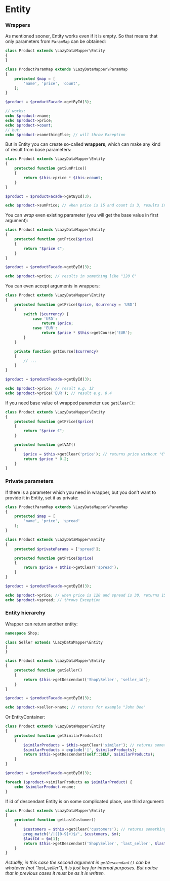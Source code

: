 Entity
===

### Wrappers

As mentioned sooner, Entity works even if it is empty. So that means that only parameters from `ParamMap` can be obtained:

```php
class Product extends \LazyDataMapper\Entity
{
}

class ProductParamMap extends \LazyDataMapper\ParamMap
{
	protected $map = [
		'name', 'price', 'count',
	];
}

$product = $productFacade->getById(3);

// works:
echo $product->name;
echo $product->price;
echo $product->count;
// but:
echo $product->somethingElse; // will throw Exception
```

But in Entity you can create so-called **wrappers**, which can make any kind of result from base parameters:

```php
class Product extends \LazyDataMapper\Entity
{
	protected function getSumPrice()
	{
		return $this->price * $this->count;
	}
}

$product = $productFacade->getById(3);

echo $product->sumPrice; // when price is 15 and count is 3, results in 45
```

You can *wrap* even existing parameter (you will get the base value in first argument):

```php
class Product extends \LazyDataMapper\Entity
{
	protected function getPrice($price)
	{
		return "$price €";
	}
}

$product = $productFacade->getById(3);

echo $product->price; // results in something like "120 €"
```

You can even accept arguments in wrappers:

```php
class Product extends \LazyDataMapper\Entity
{
	protected function getPrice($price, $currency = 'USD')
	{
		switch ($currency) {
			case 'USD':
				return $price;
			case 'EUR':
				return $price * $this->getCourse('EUR');
		}
	}

	private function getCourse($currency)
	{
		// ...
	}
}

$product = $productFacade->getById(3);

echo $product->price; // result e.g. 12
echo $product->price('EUR'); // result e.g. 8.4
```

If you need base value of wrapped parameter use `getClear()`:

```php
class Product extends \LazyDataMapper\Entity
{
	protected function getPrice($price)
	{
		return "$price €";
	}

	protected function getVAT()
	{
		$price = $this->getClear('price'); // returns price without "€"
		return $price * 0.2;
	}
}
```

### Private parameters

If there is a parameter which you need in wrapper, but you don't want to provide it in Entity,
set it as private:

```php
class ProductParamMap extends \LazyDataMapper\ParamMap
{
	protected $map = [
		'name', 'price', 'spread'
	];
}

class Product extends \LazyDataMapper\Entity
{
	protected $privateParams = ['spread'];

	protected function getPrice($price)
	{
		return $price + $this->getClear('spread');
	}
}

$product = $productFacade->getById(3);

echo $product->price; // when price is 120 and spread is 30, returns 150
echo $product->spread; // throws Exception
```

### Entity hierarchy

Wrapper can return another entity:

```php
namespace Shop;

class Seller extends \LazyDataMapper\Entity
{
}

class Product extends \LazyDataMapper\Entity
{
	protected function getSeller()
	{
		return $this->getDescendant('Shop\Seller', 'seller_id');
	}
}

$product = $productFacade->getById(3);

echo $product->seller->name; // returns for example "John Doe"
```

Or EntityContainer:

```php
class Product extends \LazyDataMapper\Entity
{
	protected function getSimilarProducts()
	{
		$similarProducts = $this->getClear('similar'); // returns something like "5|6|11|18|24"
		$similarProducts = explode('|', $similarProducts);
		return $this->getDescendant(self::SELF, $similarProducts);
	}
}

$product = $productFacade->getById(3);

foreach ($product->similarProducts as $similarProduct) {
	echo $similarProduct->name;
}
```

If id of descendant Entity is on some complicated place, use third argument:

```php
class Product extends \LazyDataMapper\Entity
{
	protected function getLastCustomer()
	{
		$customers = $this->getClear('customers'); // returns something like "8|14|27"
		preg_match('/|([0-9]+)$/', $customers, $m);
		$lastId = $m[1];
		return $this->getDescendant('Shop\Seller', 'last_seller', $lastId);
	}
}
```

*Actually, in this case the second argument in `getDescendant()` can be whatever (not "last_seller"), it is just
key for internal purposes. But notice that in previous cases it must be as it is written.*
